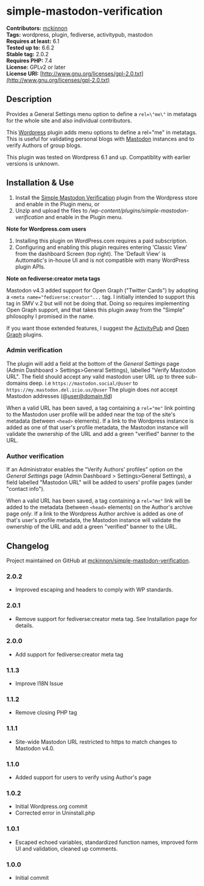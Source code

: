 # simple-mastodon-verification #

**Contributors:** [mckinnon](https://opendna.com)  
**Tags:** wordpress, plugin, fediverse, activitypub, mastodon  
**Requires at least:** 6.1  
**Tested up to:** 6.6.2  
**Stable tag:** 2.0.2  
**Requires PHP:** 7.4  
**License:** GPLv2 or later  
**License URI:** [http://www.gnu.org/licenses/gpl-2.0.txt](http://www.gnu.org/licenses/gpl-2.0.txt)

## Description ##

Provides a General Settings menu option to define a `rel=\"me\"` in metatags for the whole site and also individual contributors.

This [Wordpress](https://wordpress.org/) plugin adds menu options to define a rel="me" in metatags. This is useful for validating personal blogs with [Mastodon](https://joinmastodon.org/) instances and to verify Authors of group blogs.

This plugin was tested on Wordpress 6.1 and up. Compatiblity with earlier versions is unknown.

## Installation & Use ##

1. Install the [Simple Mastodon Verification](https://wordpress.org/plugins/simple-mastodon-verification) plugin from the Wordpress store and enable in the Plugin menu, or
2. Unzip and upload the files to */wp-content/plugins/simple-mastodon-verification* and enable in the Plugin menu.

**Note for Wordpress.com users**

1. Installing this plugin on WordPress.com requires a paid subscription.
2. Configuring and enabling this plugin requires entering 'Classic View' from the dashboard Screen (top right). The 'Default View' is Auttomatic's in-house UI and is not compatible with many WordPress plugin APIs.

**Note on fediverse:creator meta tags**

Mastodon v4.3 added support for Open Graph ("Twitter Cards") by adopting a `<meta name="fediverse:creator"...` tag. I initially intended to support this tag in SMV v.2 but will not be doing that. Doing so requires implementing Open Graph support, and that takes this plugin away from the "Simple" philosophy I promised in the name.

If you want those extended features, I suggest the [ActivityPub](https://wordpress.org/plugins/activitypub/) and [Open Graph](https://wordpress.org/plugins/opengraph/) plugins.

### Admin verification ###

The plugin will add a field at the bottom of the *General Settings* page (Admin Dashboard > Settings>General Settings), labelled "Verify Mastodon URL". The field should accept any valid mastodon user URL up to three sub-domains deep. i.e `https://mastodon.social/@user` to `https://my.mastodon.del.icio.us/@user` The plugin does *not* accept Mastodon addresses (@user@domain.tld)

When a valid URL has been saved, a tag containing a `rel="me"` link pointing to the Mastodon user profile will be added near the top of the site's metadata (between `<head>` elements). If a link to the Wordpress instance is added as one of that user's profile metadata, the Mastodon instance will validate the ownership of the URL and add a green "verified" banner to the URL.

### Author verification ###

If an Administrator enables the "Verify Authors' profiles" option on the *General Settings* page (Admin Dashboard > Settings>General Settings), a field labelled "Mastodon URL" will be added to users' profile pages (under "contact info").

When a valid URL has been saved, a tag containing a `rel="me"` link will be added to the metadata (between `<head>` elements) on the Author's archive page *only*. If a link to the Wordpress Author archive is added as one of that's user's profile metadata, the Mastodon instance will validate the ownership of the URL and add a green "verified" banner to the URL.

## Changelog ##

Project maintained on GitHub at [mckinnon/simple-mastodon-verification](https://github.com/mckinnon/simple-mastodon-verification).

### 2.0.2 ###

* Improved escaping and headers to comply with WP standards.

### 2.0.1 ###

* Remove support for fediverse:creator meta tag. See Installation page for details.

### 2.0.0 ###

* Add support for fediverse:creator meta tag

### 1.1.3 ###

* Improve I18N Issue

### 1.1.2 ###

* Remove closing PHP tag

### 1.1.1 ###

* Site-wide Mastodon URL restricted to https to match changes to Mastodon v4.0.

### 1.1.0 ###

* Added support for users to verify using Author's page

### 1.0.2 ###

* Initial Wordpress.org commit
* Corrected error in Uninstall.php

### 1.0.1 ###

* Escaped echoed variables, standardized function names, improved form UI and validation, cleaned up comments.

### 1.0.0 ###

* Initial commit
